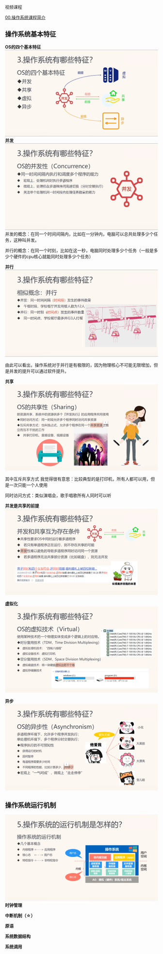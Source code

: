 ```toc
```
视频课程

[00.操作系统课程简介](https://www.bilibili.com/video/BV1sv4y1R7ov/?spm_id_from=333.788&vd_source=ccbe0c793ac5e34ebb735794692f049e)

## 操作系统基本特征
**OS的四个基本特征**
![](附件/1.04.操作系统的特征：并发_哔哩哔哩_bilibili_1'27.586''.jpg)
 **并发**
 ![](附件/1.04.操作系统的特征：并发_哔哩哔哩_bilibili_3'31.919''.jpg)
并发的概念：在同一个时间间隔内，比如在一分钟内，电脑可以总共处理多少个任务，这种叫并发。

并行的概念：在同一个时刻，比如在这一秒，电脑同时处理多少个任务（一般是多少个硬件的cpu核心就能同时处理多少个任务）

 **并行**
![](附件/1.04.操作系统的特征：并发_哔哩哔哩_bilibili_8'21.882''.jpg)

由此可以看出，操作系统对于并行是有极限的，因为物理核心不可能无限增加，但是并发的提升可以通过软件提升。

**共享**
![](附件/1.05.操作系统的特征：共享_哔哩哔哩_bilibili_4'0.767''.jpg)

其中互斥共享方式 我觉得很有意思：比较典型的是打印机，所有人都可以用，但是一次只能一个人使用

同时访问方式：类似演唱会，歌手唱歌所有人同时可以听

**并发是共享的前提**
![](附件/1.05.操作系统的特征：共享_哔哩哔哩_bilibili_9'3.989''.jpg)

**虚拟化**
![](附件/1.06.操作系统的特征：虚拟_哔哩哔哩_bilibili_3'40.037''.jpg)

**异步**
![](附件/1.07.操作系统的特征：异步_哔哩哔哩_bilibili_2'38.262''.jpg)



## 操作系统运行机制
![](附件/1.12.用户空间与内核空间_哔哩哔哩_bilibili_2'17.264''.jpg)
**时钟管理**

**中断机制（☆）**

**原语**

**系统数据结构**

**系统调用**